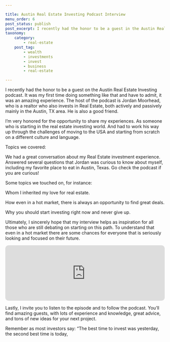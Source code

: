 ```yaml
---

title: Austin Real Estate Investing Podcast Interview
menu_order: 6
post_status: publish
post_excerpt: I recently had the honor to be a guest in the Austin Real Estate Investing Podcast. It was my first time doing something like that and have to admit, it was an amazing experience.
taxonomy:
    category:
        - real-estate
    post_tag:
        - wealth
        - investments
        - invest
        - business
        - real-estate

---
```

I recently had the honor to be a guest on the Austin Real Estate Investing podcast. It was my first time doing something like that and have to admit, it was an amazing experience. The host of the podcast is Jordan Moorhead, who is a realtor who also invests in Real Estate, both actively and passively mainly in the Austin, TX area. He is also a good friend.

I’m very honored for the opportunity to share my experiences. As someone who is starting in the real estate investing world. And had to work his way up through the challenges of moving to the USA and starting from scratch on a different culture and language.

Topics we covered:

We had a great conversation about my Real Estate investment experience. Answered several questions that Jordan was curious to know about myself, including my favorite place to eat in Austin, Texas. Go check the podcast if you are curious!

Some topics we touched on, for instance:

Whom I inherited my love for real estate.

How even in a hot market, there is always an opportunity to find great deals.

Why you should start investing right now and never give up.

Ultimately, I sincerely hope that my interview helps as inspiration for all those who are still debating on starting on this path. To understand that even in a hot market there are some chances for everyone that is seriously looking and focused on their future.

<!-- wp:html -->
<iframe allow="autoplay *; encrypted-media *; fullscreen *; clipboard-write" frameborder="0" height="175" style="width:100%;max-width:660px;overflow:hidden;border-radius:10px;" sandbox="allow-forms allow-popups allow-same-origin allow-scripts allow-storage-access-by-user-activation allow-top-navigation-by-user-activation" src="https://embed.podcasts.apple.com/us/podcast/arian-cabrera-alvarez-data-analyst-real-estate-investor/id1526289523?i=1000545207516"></iframe>
<!-- /wp:html -->

Lastly, I invite you to listen to the episode and to follow the podcast. You’ll find amazing guests, with lots of experience and knowledge, great advice, and tons of new ideas for your next project.

Remember as most investors say: “The best time to invest was yesterday, the second best time is today,



